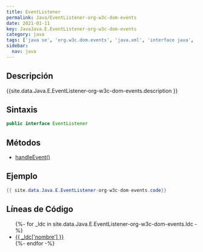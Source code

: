 ```yaml
---
title: EventListener
permalink: Java/EventListener-org-w3c-dom-events
date: 2021-01-11
key: JavaJava.E.EventListener-org-w3c-dom-events
category: java
tags: ['java se', 'org.w3c.dom.events', 'java.xml', 'interface java', 'Java 1.5', 'DOM Level 2']
sidebar: 
  nav: java
---
```


## Descripción
{{site.data.Java.E.EventListener-org-w3c-dom-events.description }}

## Sintaxis
~~~java
public interface EventListener
~~~

## Métodos
* [handleEvent()](/Java/EventListener-org-w3c-dom-events/handleEvent)

## Ejemplo
~~~java
{{ site.data.Java.E.EventListener-org-w3c-dom-events.code}}
~~~

## Líneas de Código
<ul>
{%- for _ldc in site.data.Java.E.EventListener-org-w3c-dom-events.ldc -%}
   <li>
       <a href="{{_ldc['url'] }}">{{ _ldc['nombre'] }}</a>
   </li>
{%- endfor -%}
</ul>
